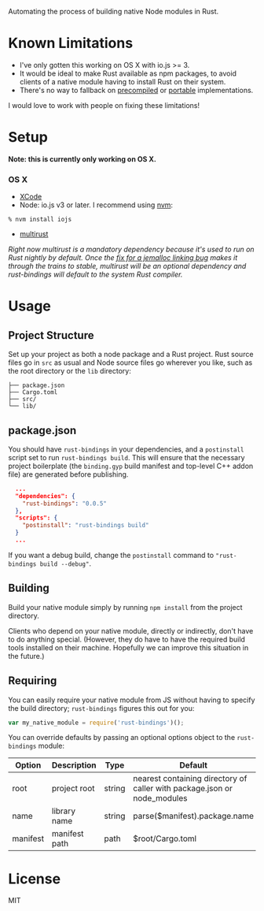 Automating the process of building native Node modules in Rust.

# Known Limitations

* I've only gotten this working on OS X with io.js >= 3.
* It would be ideal to make Rust available as npm packages, to avoid clients of a native module having to install Rust on their system.
* There's no way to fallback on [precompiled](https://github.com/mapbox/node-pre-gyp) or [portable](http://insertafter.com/en/blog/native-node-module.html) implementations.

I would love to work with people on fixing these limitations!

# Setup

**Note: this is currently only working on OS X.**

### OS X

* [XCode](https://developer.apple.com/xcode/download/)
* Node: io.js v3 or later. I recommend using [nvm](https://github.com/creationix/nvm#install-script):

```
% nvm install iojs
```

* [multirust](https://github.com/brson/multirust#quick-installation)

*Right now multirust is a mandatory dependency because it's used to run on Rust nightly by default. Once the [fix for a jemalloc linking bug](https://github.com/rust-lang/rust/pull/27400) makes it through the trains to stable, multirust will be an optional dependency and rust-bindings will default to the system Rust compiler.*

# Usage

## Project Structure

Set up your project as both a node package and a Rust project. Rust source files go in `src` as usual and Node source files go wherever you like, such as the root directory or the `lib` directory:

```
├── package.json
├── Cargo.toml
├── src/
└── lib/
```

## package.json

You should have `rust-bindings` in your dependencies, and a `postinstall` script set to run `rust-bindings build`. This will ensure that the necessary project boilerplate (the `binding.gyp` build manifest and top-level C++ addon file) are generated before publishing.
```json
  ...
  "dependencies": {
    "rust-bindings": "0.0.5"
  },
  "scripts": {
    "postinstall": "rust-bindings build"
  }
  ...
```

If you want a debug build, change the `postinstall` command to `"rust-bindings build --debug"`.

## Building

Build your native module simply by running `npm install` from the project directory.

Clients who depend on your native module, directly or indirectly, don't have to do anything special. (However, they do have to have the required build tools installed on their machine. Hopefully we can improve this situation in the future.)

## Requiring

You can easily require your native module from JS without having to specify the build directory; `rust-bindings` figures this out for you:

```javascript
var my_native_module = require('rust-bindings')();
```

You can override defaults by passing an optional options object to the `rust-bindings` module:

| Option    | Description   | Type     | Default                                                                  |
| --------- | ------------- | -------- | ------------------------------------------------------------------------ |
| root      | project root  | string   | nearest containing directory of caller with package.json or node_modules |
| name      | library name  | string   | parse($manifest).package.name                                            |
| manifest  | manifest path | path     | $root/Cargo.toml                                                         |


# License

MIT
